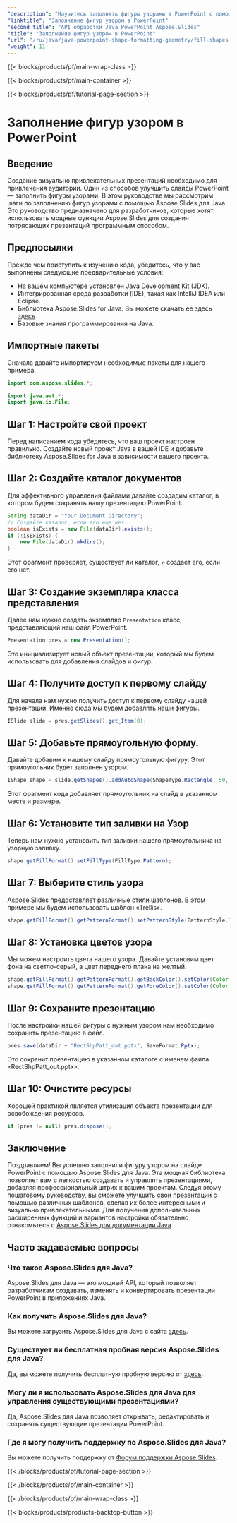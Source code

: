 ```yaml
---
"description": "Научитесь заполнять фигуры узорами в PowerPoint с помощью Aspose.Slides для Java. Следуйте нашему простому пошаговому руководству, чтобы визуально улучшить свои презентации."
"linktitle": "Заполнение фигур узором в PowerPoint"
"second_title": "API обработки Java PowerPoint Aspose.Slides"
"title": "Заполнение фигур узором в PowerPoint"
"url": "/ru/java/java-powerpoint-shape-formatting-geometry/fill-shapes-pattern-powerpoint/"
"weight": 11
---
```


{{< blocks/products/pf/main-wrap-class >}}

{{< blocks/products/pf/main-container >}}

{{< blocks/products/pf/tutorial-page-section >}}

# Заполнение фигур узором в PowerPoint

## Введение
Создание визуально привлекательных презентаций необходимо для привлечения аудитории. Один из способов улучшить слайды PowerPoint — заполнить фигуры узорами. В этом руководстве мы рассмотрим шаги по заполнению фигур узорами с помощью Aspose.Slides для Java. Это руководство предназначено для разработчиков, которые хотят использовать мощные функции Aspose.Slides для создания потрясающих презентаций программным способом.
## Предпосылки
Прежде чем приступить к изучению кода, убедитесь, что у вас выполнены следующие предварительные условия:
- На вашем компьютере установлен Java Development Kit (JDK).
- Интегрированная среда разработки (IDE), такая как IntelliJ IDEA или Eclipse.
- Библиотека Aspose.Slides for Java. Вы можете скачать ее здесь [здесь](https://releases.aspose.com/slides/java/).
- Базовые знания программирования на Java.
## Импортные пакеты
Сначала давайте импортируем необходимые пакеты для нашего примера.
```java
import com.aspose.slides.*;

import java.awt.*;
import java.io.File;
```
## Шаг 1: Настройте свой проект
Перед написанием кода убедитесь, что ваш проект настроен правильно. Создайте новый проект Java в вашей IDE и добавьте библиотеку Aspose.Slides for Java в зависимости вашего проекта.
## Шаг 2: Создайте каталог документов
Для эффективного управления файлами давайте создадим каталог, в котором будем сохранять нашу презентацию PowerPoint.
```java
String dataDir = "Your Document Directory";
// Создайте каталог, если его еще нет.
boolean isExists = new File(dataDir).exists();
if (!isExists) {
    new File(dataDir).mkdirs();
}
```
Этот фрагмент проверяет, существует ли каталог, и создает его, если его нет.
## Шаг 3: Создание экземпляра класса представления
Далее нам нужно создать экземпляр `Presentation` класс, представляющий наш файл PowerPoint.
```java
Presentation pres = new Presentation();
```
Это инициализирует новый объект презентации, который мы будем использовать для добавления слайдов и фигур.
## Шаг 4: Получите доступ к первому слайду
Для начала нам нужно получить доступ к первому слайду нашей презентации. Именно сюда мы будем добавлять наши фигуры.
```java
ISlide slide = pres.getSlides().get_Item(0);
```
## Шаг 5: Добавьте прямоугольную форму.
Давайте добавим к нашему слайду прямоугольную фигуру. Этот прямоугольник будет заполнен узором.
```java
IShape shape = slide.getShapes().addAutoShape(ShapeType.Rectangle, 50, 150, 75, 150);
```
Этот фрагмент кода добавляет прямоугольник на слайд в указанном месте и размере.
## Шаг 6: Установите тип заливки на Узор
Теперь нам нужно установить тип заливки нашего прямоугольника на узорную заливку.
```java
shape.getFillFormat().setFillType(FillType.Pattern);
```
## Шаг 7: Выберите стиль узора
Aspose.Slides предоставляет различные стили шаблонов. В этом примере мы будем использовать шаблон «Trellis».
```java
shape.getFillFormat().getPatternFormat().setPatternStyle(PatternStyle.Trellis);
```
## Шаг 8: Установка цветов узора
Мы можем настроить цвета нашего узора. Давайте установим цвет фона на светло-серый, а цвет переднего плана на желтый.
```java
shape.getFillFormat().getPatternFormat().getBackColor().setColor(Color.LIGHT_GRAY);
shape.getFillFormat().getPatternFormat().getForeColor().setColor(Color.YELLOW);
```
## Шаг 9: Сохраните презентацию
После настройки нашей фигуры с нужным узором нам необходимо сохранить презентацию в файл.
```java
pres.save(dataDir + "RectShpPatt_out.pptx", SaveFormat.Pptx);
```
Это сохранит презентацию в указанном каталоге с именем файла «RectShpPatt_out.pptx».
## Шаг 10: Очистите ресурсы
Хорошей практикой является утилизация объекта презентации для освобождения ресурсов.
```java
if (pres != null) pres.dispose();
```
## Заключение
Поздравляем! Вы успешно заполнили фигуру узором на слайде PowerPoint с помощью Aspose.Slides для Java. Эта мощная библиотека позволяет вам с легкостью создавать и управлять презентациями, добавляя профессиональный штрих к вашим проектам.
Следуя этому пошаговому руководству, вы сможете улучшить свои презентации с помощью различных шаблонов, сделав их более интересными и визуально привлекательными. Для получения дополнительных расширенных функций и вариантов настройки обязательно ознакомьтесь с [Aspose.Slides для документации Java](https://reference.aspose.com/slides/java/).
## Часто задаваемые вопросы
### Что такое Aspose.Slides для Java?
Aspose.Slides для Java — это мощный API, который позволяет разработчикам создавать, изменять и конвертировать презентации PowerPoint в приложениях Java.
### Как получить Aspose.Slides для Java?
Вы можете загрузить Aspose.Slides для Java с сайта [здесь](https://releases.aspose.com/slides/java/).
### Существует ли бесплатная пробная версия Aspose.Slides для Java?
Да, вы можете получить бесплатную пробную версию от [здесь](https://releases.aspose.com/).
### Могу ли я использовать Aspose.Slides для Java для управления существующими презентациями?
Да, Aspose.Slides для Java позволяет открывать, редактировать и сохранять существующие презентации PowerPoint.
### Где я могу получить поддержку по Aspose.Slides для Java?
Вы можете получить поддержку от [Форум поддержки Aspose.Slides](https://forum.aspose.com/c/slides/11).

{{< /blocks/products/pf/tutorial-page-section >}}

{{< /blocks/products/pf/main-container >}}

{{< /blocks/products/pf/main-wrap-class >}}

{{< blocks/products/products-backtop-button >}}